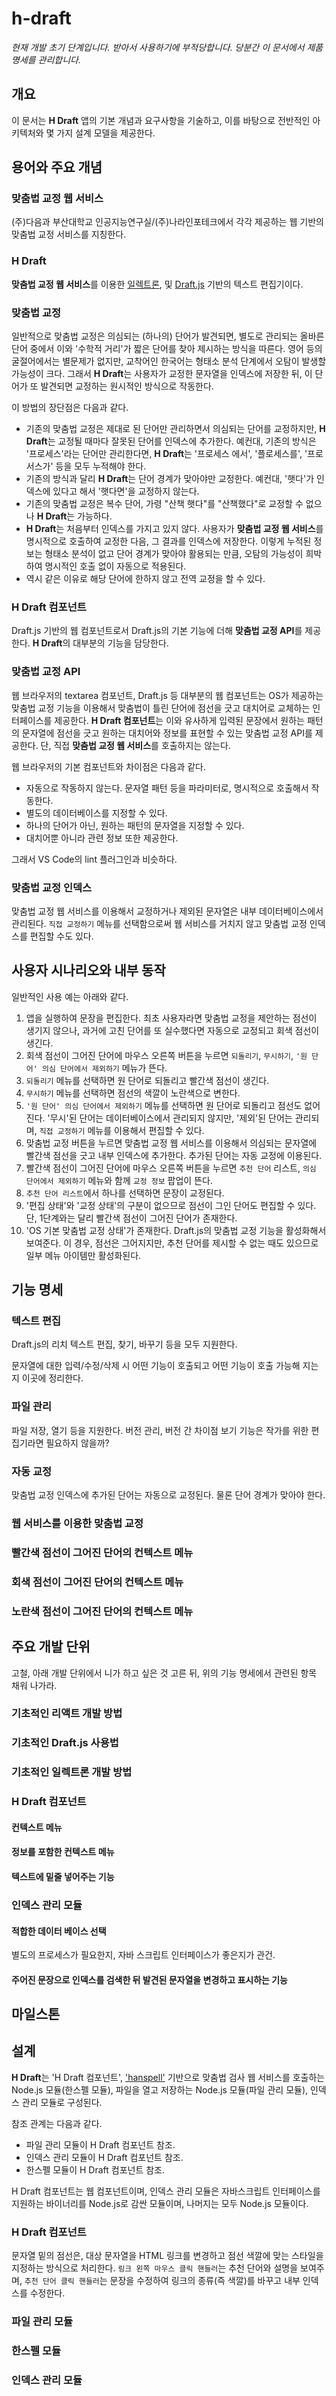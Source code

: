 # h-draft

<i>현재 개발 초기 단계입니다. 받아서 사용하기에 부적당합니다. 당분간 이 
문서에서 제품 명세를 관리합니다.</i>

## 개요

이 문서는 **H Draft** 앱의 기본 개념과 요구사항을 기술하고, 이를 바탕으로 
전반적인 아키텍처와 몇 가지 설계 모델을 제공한다.

## 용어와 주요 개념

### 맞춤법 교정 웹 서비스
(주)다음과 부산대학교 인공지능연구실/(주)나라인포테크에서 각각 제공하는 웹 
기반의 맞춤법 교정 서비스를 지칭한다.

### H Draft
**맞춤법 교정 웹 서비스**를 이용한 
[일렉트론](https://github.com/electron/electron), 및 
[Draft.js](https://github.com/facebook/draft-js) 기반의 텍스트 편집기이다.

### 맞춤법 교정
일반적으로 맞춤법 교정은 의심되는 (하나의) 단어가 발견되면, 별도로 관리되는 
올바른 단어 중에서 이와 '수학적 거리'가 짧은 단어를 찾아 제시하는 방식을 
따른다. 영어 등의 굴절어에서는 별문제가 없지만, 교착어인 한국어는 형태소 분석 
단계에서 오탐이 발생할 가능성이 크다. 그래서 **H Draft**는 사용자가 교정한 
문자열을 인덱스에 저장한 뒤, 이 단어가 또 발견되면 교정하는 원시적인 
방식으로 작동한다.

이 방법의 장단점은 다음과 같다.
* 기존의 맞춤법 교정은 제대로 된 단어만 관리하면서 의심되는 단어를 교정하지만, 
**H Draft**는 교정될 때마다 잘못된 단어를 인덱스에 추가한다. 예컨대, 
기존의 방식은 '프로세스'라는 단어만 관리한다면, **H Draft**는 '프로세스 에서', 
'플로세스를', '프로서스가' 등을 모두 누적해야 한다. 
* 기존의 방식과 달리 **H Draft**는 단어 경계가 맞아야만 교정한다. 예컨대, 
'햇다'가 인덱스에 있다고 해서 '햇다면'을 교정하지 않는다.
* 기존의 맞춤법 교정은 복수 단어, 가령 "산책 햇다"를 "산책했다"로 교정할 수 
없으나 **H Draft**는 가능하다.
* **H Draft**는 처음부터 인덱스를 가지고 있지 않다. 사용자가 **맞춤법 교정 
웹 서비스**를 명시적으로 호출하여 교정한 다음, 그 결과를 인덱스에 저장한다. 
이렇게 누적된 정보는 형태소 분석이 없고 단어 경계가 맞아야 활용되는 만큼, 
오탐의 가능성이 희박하여 명시적인 호출 없이 자동으로 적용된다.
* 역시 같은 이유로 해당 단어에 한하지 않고 전역 교정을 할 수 있다.

### H Draft 컴포넌트

Draft.js 기반의 웹 컴포넌트로서 Draft.js의 기본 기능에 더해 
**맞춤법 교정 API**를 제공한다. **H Draft**의 대부분의 기능을 담당한다.

### 맞춤법 교정 API
웹 브라우저의 textarea 컴포넌트, Draft.js 등 대부분의 웹 컴포넌트는 OS가 
제공하는 맞춤법 교정 기능을 이용해서 맞춤법이 틀린 단어에 점선을 긋고 
대치어로 교체하는 인터페이스를 제공한다. **H Draft 컴포넌트**는 이와 유사하게 
입력된 문장에서 원하는 패턴의 문자열에 점선을 긋고 원하는 대치어와 정보를 
표현할 수 있는 맞춤법 교정 API를 제공한다. 단, 직접 **맞춤법 교정 웹 
서비스**를 호출하지는 않는다.

웹 브라우저의 기본 컴포넌트와 차이점은 다음과 같다.
* 자동으로 작동하지 않는다. 문자열 패턴 등을 파라미터로, 명시적으로 호출해서 
작동한다.
* 별도의 데이터베이스를 지정할 수 있다.
* 하나의 단어가 아닌, 원하는 패턴의 문자열을 지정할 수 있다.
* 대치어뿐 아니라 관련 정보 또한 제공한다.

그래서 VS Code의 lint 플러그인과 비슷하다.

### 맞춤법 교정 인덱스
맞춤법 교정 웹 서비스를 이용해서 교정하거나 제외된 문자열은 내부 
데이터베이스에서 관리된다. `직접 교정하기` 메뉴를 선택함으로써 웹 서비스를
거치지 않고 맞춤법 교정 인덱스를 편집할 수도 있다.

## 사용자 시나리오와 내부 동작

일반적인 사용 예는 아래와 같다. 

1. 앱을 실행하여 문장을 편집한다. 최초 사용자라면 맞춤법 교정을 제안하는 점선이
생기지 않으나, 과거에 고친 단어를 또 실수했다면 자동으로 교정되고 회색 
점선이 생긴다.
1. 회색 점선이 그어진 단어에 마우스 오른쪽 버튼을 누르면 `되돌리기`, 
`무시하기`, `'원 단어' 의심 단어에서 제외하기` 메뉴가 뜬다.
1. `되돌리기` 메뉴를 선택하면 원 단어로 되돌리고 빨간색 점선이 생긴다.
1. `무시하기` 메뉴를 선택하면 점선의 색깔이 노란색으로 변한다.
1. `'원 단어' 의심 단어에서 제외하기` 메뉴를 선택하면 원 단어로 되돌리고 
점선도 없어진다. '무시'된 단어는 데이터베이스에서 관리되지 않지만, '제외'된 
단어는 관리되며, `직접 교정하기` 메뉴를 이용해서 편집할 수 있다.
1. 맞춤법 교정 버튼을 누르면 맞춤법 교정 웹 서비스를 이용해서 의심되는 
문자열에 빨간색 점선을 긋고 내부 인덱스에 추가한다. 추가된 단어는 자동 교정에 
이용된다.
1. 빨간색 점선이 그어진 단어에 마우스 오른쪽 버튼을 누르면 `추천 단어` 리스트, 
`의심 단어에서 제외하기` 메뉴와 함께 `교정 정보` 팝업이 뜬다. 
1. `추천 단어 리스트`에서 하나를 선택하면 문장이 교정된다.
1. '편집 상태'와 '교정 상태'의 구분이 없으므로 점선이 그인 단어도 편집할 수 
있다. 단, 1단계와는 달리 빨간색 점선이 그어진 단어가 존재한다.
1. 'OS 기본 맞춤법 교정 상태'가 존재한다. Draft.js의 맞춤법 교정 
기능을 활성화해서 보여준다. 이 경우, 점선은 그어지지만, 추천 단어를 제시할 수 
없는 때도 있으므로 일부 메뉴 아이템만 활성화된다.

## 기능 명세
### 텍스트 편집
Draft.js의 리치 텍스트 편집, 찾기, 바꾸기 등을 모두 지원한다.

문자열에 대한 입력/수정/삭제 시 어떤 기능이 호출되고 어떤 기능이 호출 가능해
지는지 이곳에 정리한다.

### 파일 관리
파일 저장, 열기 등을 지원한다. 버전 관리, 버전 간 차이점 보기 기능은 작가를 
위한 편집기라면 필요하지 않을까?

### 자동 교정
맞춤법 교정 인덱스에 추가된 단어는 자동으로 교정된다. 물론 단어 경계가 맞아야 
한다.

### 웹 서비스를 이용한 맞춤법 교정

### 빨간색 점선이 그어진 단어의 컨텍스트 메뉴

### 회색 점선이 그어진 단어의 컨텍스트 메뉴

### 노란색 점선이 그어진 단어의 컨텍스트 메뉴


## 주요 개발 단위
고철, 아래 개발 단위에서 니가 하고 싶은 것 고른 뒤, 위의 기능 명세에서 관련된
항목 채워 나가라.
### 기초적인 리액트 개발 방법
### 기초적인 Draft.js 사용법
### 기초적인 일렉트론 개발 방법
### H Draft 컴포넌트
#### 컨텍스트 메뉴
#### 정보를 포함한 컨텍스트 메뉴
#### 텍스트에 밑줄 넣어주는 기능
### 인덱스 관리 모듈
#### 적합한 데이터 베이스 선택
별도의 프로세스가 필요한지, 자바 스크립트 인터페이스가 좋은지가 관건.
#### 주어진 문장으로 인덱스를 검색한 뒤 발견된 문자열을 변경하고 표시하는 기능

## 마일스톤

## 설계

**H Draft**는 'H Draft 컴포넌트', 
['hanspell'](https://github.com/9beach/hanspell) 기반으로 맞춤법 검사 웹 
서비스를 호출하는 Node.js 모듈(한스펠 모듈), 파일을 열고 저장하는 
Node.js 모듈(파일 관리 모듈), 인덱스 관리 모듈로 구성된다. 

참조 관계는 다음과 같다.
* 파일 관리 모듈이 H Draft 컴포넌트 참조.
* 인덱스 관리 모듈이 H Draft 컴포넌트 참조.
* 한스펠 모듈이 H Draft 컴포넌트 참조.

H Draft 컴포넌트는 웹 컴포넌트이며, 인덱스 관리 모듈은 자바스크립트 
인터페이스를 지원하는 바이너리를 Node.js로 감싼 모듈이며, 나머지는 
모두 Node.js 모듈이다.

### H Draft 컴포넌트

문자열 밑의 점선은, 대상 문자열을 HTML 링크를 변경하고 점선 색깔에 맞는 
스타일을 지정하는 방식으로 처리한다. `링크 왼쪽 마우스 클릭 핸들러`는 추천 
단어와 설명을 보여주며, `추천 단어 클릭 핸들러`는 문장을 수정하여 링크의 
종류(즉 색깔)를 바꾸고 내부 인덱스를 수정한다.

### 파일 관리 모듈

### 한스펠 모듈

### 인덱스 관리 모듈

